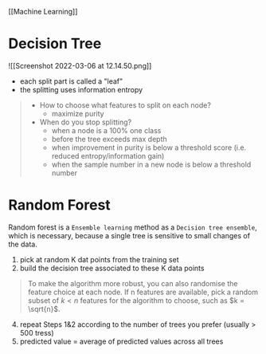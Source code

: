 [[Machine Learning]]
# Decision Tree
![[Screenshot 2022-03-06 at 12.14.50.png]]
- each split part is called a "leaf"
- the splitting uses information entropy
> - How to choose what features to split on each node? 
> 	- maximize purity
> - When do you stop splitting?
> 	- when a node is a 100% one class
> 	- before the tree exceeds max depth
> 	- when improvement in purity is below a threshold score (i.e. reduced entropy/information gain)
> 	- when the sample number in a new node is below a threshold number



# Random Forest
Random forest is a `Ensemble learning` method as a `Decision tree ensemble`, which is necessary, because a single tree is sensitive to small changes of the data.
1. pick at random K dat points from the training set
2. build the decision tree associated to these K data points
> To make the algorithm more robust, you can also randomise the feature choice at each node. If n features are available, pick a random subset of $k < n$ features for the algorithm to choose, such as $k = \sqrt{n}$.
4. repeat Steps 1&2 according to the number of trees you prefer (usually > 500 tress)
5. predicted value = average of predicted values across all trees